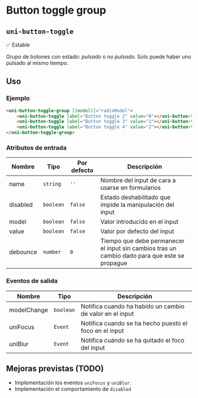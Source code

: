 Button toggle group
===================
`uni-button-toggle`
---
:white_check_mark: Estable

Grupo de botones con estado: *pulsado* o *no pulsado*. Solo puede haber uno pulsado al mismo tiempo.

## Uso

### Ejemplo

```html
<uni-button-toggle-group [(model)]="radioModel">
    <uni-button-toggle label="Button toggle 2" value="0"></uni-button-toggle>
    <uni-button-toggle label="Button toggle 3" value="1"></uni-button-toggle>
    <uni-button-toggle label="Button toggle 4" value="2"></uni-button-toggle>
</uni-button-toggle-group>
```

### Atributos de entrada

| Nombre      | Tipo        | Por defecto | Descripción 
| ----------- | ----------- | ----------- | -----------
| name        | `string`    | `''`        | Nombre del input de cara a usarse en formularios
| disabled    | `boolean`   | `false`     | Estado deshabilitado que impide la manipulación del input
| model    | `boolean`   | `false`     | Valor introducido en el input
| value       | `boolean`   | `false`     | Valor por defecto del input
| debounce    | `number`    | `0`         | Tiempo que debe permanecer el input sin cambios tras un cambio dado para que este se propague

### Eventos de salida

| Nombre          | Tipo      | Descripción
| --------------- | --------- | -----------
| modelChange  | `boolean` | Notifica cuando ha habido un cambio de valor en el input
| uniFocus        | `Event`   | Notifica cuando se ha hecho puesto el foco en el input
| uniBlur         | `Event`   | Notifica cuándo se ha quitado el foco del input

## Mejoras previstas (TODO)

- Implementación los eventos `uniFocus` y `uniBlur`.
- Implementación el comportamiento de `disabled`
